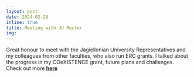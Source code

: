 ```yaml
---
layout: post
date: 2024-02-28
inline: true
title: Meeting with JU Rector
img:
---
```


Great honour to meet with the Jagiellonian University Representatives and my colleagues from other faculties, who also run ERC grants. I talked about the progress in my COeXISTENCE grant, future plans and challenges. Check out more [**here**](https://www.uj.edu.pl/wiadomosci/-/journal_content/56_INSTANCE_d82lKZvhit4m/10172/155487817)

